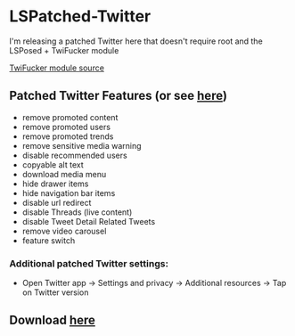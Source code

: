 # LSPatched-Twitter
I'm releasing a patched Twitter here that doesn't require root and the LSPosed + TwiFucker module

[TwiFucker module source](https://github.com/Dr-TSNG/TwiFucker) 

## Patched Twitter Features (or see [here](https://github.com/Dr-TSNG/TwiFucker/blob/master/FEATURES.md))
- remove promoted content
- remove promoted users
- remove promoted trends
- remove sensitive media warning
- disable recommended users
- copyable alt text
- download media menu
- hide drawer items
- hide navigation bar items
- disable url redirect
- disable Threads (live content)
- disable Tweet Detail Related Tweets
- remove video carousel
- feature switch

### Additional patched Twitter settings:
- Open Twitter app -> Settings and privacy -> Additional resources -> Tap on Twitter version
## Download [here](https://github.com/uvzen/LSPatched-Twitter/releases)

